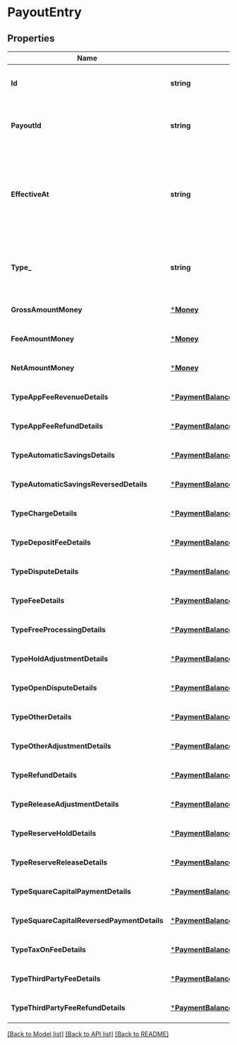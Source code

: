 # PayoutEntry

## Properties
Name | Type | Description | Notes
------------ | ------------- | ------------- | -------------
**Id** | **string** | A unique ID for the payout entry. | [default to null]
**PayoutId** | **string** | The ID of the payout entries’ associated payout. | [default to null]
**EffectiveAt** | **string** | The timestamp of when the payout entry affected the balance, in RFC 3339 format. | [optional] [default to null]
**Type_** | **string** | The type of activity associated with this payout entry. | [optional] [default to null]
**GrossAmountMoney** | [***Money**](Money.md) |  | [optional] [default to null]
**FeeAmountMoney** | [***Money**](Money.md) |  | [optional] [default to null]
**NetAmountMoney** | [***Money**](Money.md) |  | [optional] [default to null]
**TypeAppFeeRevenueDetails** | [***PaymentBalanceActivityAppFeeRevenueDetail**](PaymentBalanceActivityAppFeeRevenueDetail.md) |  | [optional] [default to null]
**TypeAppFeeRefundDetails** | [***PaymentBalanceActivityAppFeeRefundDetail**](PaymentBalanceActivityAppFeeRefundDetail.md) |  | [optional] [default to null]
**TypeAutomaticSavingsDetails** | [***PaymentBalanceActivityAutomaticSavingsDetail**](PaymentBalanceActivityAutomaticSavingsDetail.md) |  | [optional] [default to null]
**TypeAutomaticSavingsReversedDetails** | [***PaymentBalanceActivityAutomaticSavingsReversedDetail**](PaymentBalanceActivityAutomaticSavingsReversedDetail.md) |  | [optional] [default to null]
**TypeChargeDetails** | [***PaymentBalanceActivityChargeDetail**](PaymentBalanceActivityChargeDetail.md) |  | [optional] [default to null]
**TypeDepositFeeDetails** | [***PaymentBalanceActivityDepositFeeDetail**](PaymentBalanceActivityDepositFeeDetail.md) |  | [optional] [default to null]
**TypeDisputeDetails** | [***PaymentBalanceActivityDisputeDetail**](PaymentBalanceActivityDisputeDetail.md) |  | [optional] [default to null]
**TypeFeeDetails** | [***PaymentBalanceActivityFeeDetail**](PaymentBalanceActivityFeeDetail.md) |  | [optional] [default to null]
**TypeFreeProcessingDetails** | [***PaymentBalanceActivityFreeProcessingDetail**](PaymentBalanceActivityFreeProcessingDetail.md) |  | [optional] [default to null]
**TypeHoldAdjustmentDetails** | [***PaymentBalanceActivityHoldAdjustmentDetail**](PaymentBalanceActivityHoldAdjustmentDetail.md) |  | [optional] [default to null]
**TypeOpenDisputeDetails** | [***PaymentBalanceActivityOpenDisputeDetail**](PaymentBalanceActivityOpenDisputeDetail.md) |  | [optional] [default to null]
**TypeOtherDetails** | [***PaymentBalanceActivityOtherDetail**](PaymentBalanceActivityOtherDetail.md) |  | [optional] [default to null]
**TypeOtherAdjustmentDetails** | [***PaymentBalanceActivityOtherAdjustmentDetail**](PaymentBalanceActivityOtherAdjustmentDetail.md) |  | [optional] [default to null]
**TypeRefundDetails** | [***PaymentBalanceActivityRefundDetail**](PaymentBalanceActivityRefundDetail.md) |  | [optional] [default to null]
**TypeReleaseAdjustmentDetails** | [***PaymentBalanceActivityReleaseAdjustmentDetail**](PaymentBalanceActivityReleaseAdjustmentDetail.md) |  | [optional] [default to null]
**TypeReserveHoldDetails** | [***PaymentBalanceActivityReserveHoldDetail**](PaymentBalanceActivityReserveHoldDetail.md) |  | [optional] [default to null]
**TypeReserveReleaseDetails** | [***PaymentBalanceActivityReserveReleaseDetail**](PaymentBalanceActivityReserveReleaseDetail.md) |  | [optional] [default to null]
**TypeSquareCapitalPaymentDetails** | [***PaymentBalanceActivitySquareCapitalPaymentDetail**](PaymentBalanceActivitySquareCapitalPaymentDetail.md) |  | [optional] [default to null]
**TypeSquareCapitalReversedPaymentDetails** | [***PaymentBalanceActivitySquareCapitalReversedPaymentDetail**](PaymentBalanceActivitySquareCapitalReversedPaymentDetail.md) |  | [optional] [default to null]
**TypeTaxOnFeeDetails** | [***PaymentBalanceActivityTaxOnFeeDetail**](PaymentBalanceActivityTaxOnFeeDetail.md) |  | [optional] [default to null]
**TypeThirdPartyFeeDetails** | [***PaymentBalanceActivityThirdPartyFeeDetail**](PaymentBalanceActivityThirdPartyFeeDetail.md) |  | [optional] [default to null]
**TypeThirdPartyFeeRefundDetails** | [***PaymentBalanceActivityThirdPartyFeeRefundDetail**](PaymentBalanceActivityThirdPartyFeeRefundDetail.md) |  | [optional] [default to null]

[[Back to Model list]](../README.md#documentation-for-models) [[Back to API list]](../README.md#documentation-for-api-endpoints) [[Back to README]](../README.md)

